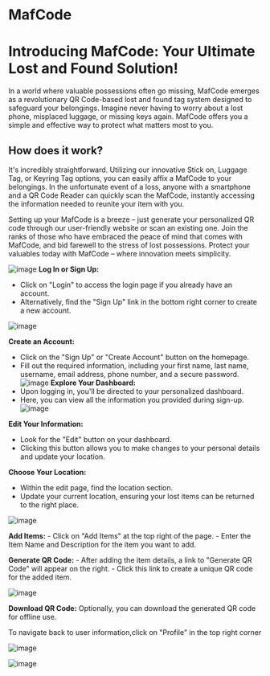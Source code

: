 # MafCode

# Introducing MafCode: Your Ultimate Lost and Found Solution!

In a world where valuable possessions often go missing, MafCode emerges as a revolutionary QR Code-based lost and found tag system designed to safeguard your belongings. Imagine never having to worry about a lost phone, misplaced luggage, or missing keys again. MafCode offers you a simple and effective way to protect what matters most to you.

## How does it work?

It's incredibly straightforward. Utilizing our innovative Stick on, Luggage Tag, or Keyring Tag options, you can easily affix a MafCode to your belongings. In the unfortunate event of a loss, anyone with a smartphone and a QR Code Reader can quickly scan the MafCode, instantly accessing the information needed to reunite your item with you.

Setting up your MafCode is a breeze – just generate your personalized QR code through our user-friendly website or scan an existing one. Join the ranks of those who have embraced the peace of mind that comes with MafCode, and bid farewell to the stress of lost possessions. Protect your valuables today with MafCode – where innovation meets simplicity.

 
![image](https://github.com/AhmadHabeh/MafCode/assets/123034491/a0dfa198-bbc1-4fd9-ad95-42d0cb0e6dbf)
**Log In or Sign Up:**
   - Click on "Login" to access the login page if you already have an account.
   - Alternatively, find the "Sign Up" link in the bottom right corner to create a new account.


![image](https://github.com/AhmadHabeh/MafCode/assets/123034491/088bd6a1-bd1e-4e35-827b-8464d0bc1d04)

 **Create an Account:**
   - Click on the "Sign Up" or "Create Account" button on the homepage.
   - Fill out the required information, including your first name, last name, username, email address, phone number, and a secure password.
![image](https://github.com/AhmadHabeh/MafCode/assets/123034491/3fd9daff-49b7-4bf7-8936-9d3f3f8c1b2e)
 **Explore Your Dashboard:**
   - Upon logging in, you'll be directed to your personalized dashboard.
   - Here, you can view all the information you provided during sign-up.
![image](https://github.com/AhmadHabeh/MafCode/assets/123034491/005e41da-7d14-4eed-84fd-6f2d02d146c1)


 **Edit Your Information:**
   - Look for the "Edit" button on your dashboard.
   - Clicking this button allows you to make changes to your personal details and update your location.

 **Choose Your Location:**
   - Within the edit page, find the location section.
   - Update your current location, ensuring your lost items can be returned to the right place.


![image](https://github.com/AhmadHabeh/MafCode/assets/123034491/91c2dc13-c2af-471d-9900-75d8c3a56e9a)

**Add Items:**
    - Click on "Add Items" at the top right of the page.
    - Enter the Item Name and Description for the item you want to add.

**Generate QR Code:**
    - After adding the item details, a link to "Generate QR Code" will appear on the right.
    - Click this link to create a unique QR code for the added item.

![image](https://github.com/AhmadHabeh/MafCode/assets/123034491/19c61f71-8d8e-409f-b587-eb75d638801f)

**Download QR Code:**
     Optionally, you can download the generated QR code for offline use.

To navigate back to user information,click on "Profile" in the top right corner

![image](https://github.com/AhmadHabeh/MafCode/assets/123034491/a6e3f58b-e903-4c00-b632-36f5bd7a24a6)


![image](https://github.com/AhmadHabeh/MafCode/assets/123034491/96d3dfaf-319a-4de0-a7c5-7e3a12c165c6)











